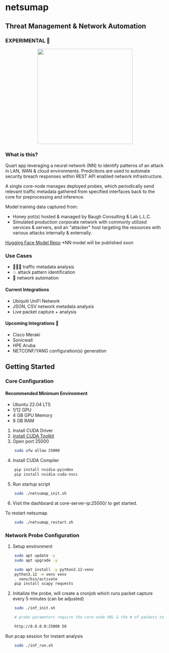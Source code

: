 # netsumap
## Threat Management & Network Automation ##
### EXPERIMENTAL 🔬 
<p align="center">
  <img width="300" height="300" src="https://github.com/BCL-FOSS/net-con.ai/blob/experimental/netsumapicon.png?raw=true">
</p>

### What is this?
Quart app leveraging a neural network (NN) to identify patterns of an attack in LAN, WAN & cloud environments. Predicitons are used to automate security breach responses within REST API enabled network infrastructure.

A single core-node manages deployed probes, which periodically send relevant traffic metadata gathered from specified interfaces back to the core for preprocessing and inference. 

Model training data captured from: 
- Honey pot(s) hosted & managed by Baugh Consulting & Lab L.L.C.
- Simulated production corporate network with commonly utilized services & servers, and an "attacker" host targeting the resources with various attacks internally & externally.

[Hugging Face Model Repo](https://huggingface.co/bclai) *NN model will be published soon

### Use Cases
- 👨🏽‍💻 traffic metadata analysis
- 💥 attack pattern identification 
- 🤖 network automation

#### Current Integrations
- Ubiquiti UniFi Network
- JSON, CSV network metadata analysis
- Live packet capture + analysis

#### Upcoming Integrations 👀
- Cisco Meraki
- Sonicwall
- HPE Aruba
- NETCONF/YANG configuration(s) generation

## Getting Started

### Core Configuration

#### Recommended Minimum Environment
- Ubuntu 22.04 LTS
- 1/12 GPU 
- 4 GB GPU Memory 
- 8 GB RAM

1. Install CUDA Driver
2. [Install CUDA Toolkit](https://developer.nvidia.com/cuda-downloads?target_os=Linux&target_arch=x86_64&Distribution=Ubuntu&target_version=22.04&target_type=runfile_local)
3. Open port 25000
```bash
    sudo ufw allow 25000
```
4. Install CUDA Compiler  
```python
    pip install nvidia-pyindex 
    pip install nvidia-cuda-nvcc
```
5. Run startup script 
```bash
    sudo ./netsumap_init.sh
```
6. Visit the dashboard at core-server-ip:25000/ to get started.

To restart netsumap 
```bash
    sudo ./netsumap_restart.sh
```

### Network Probe Configuration
1. Setup environment
```bash
    sudo apt update -y
    sudo apt upgrade -y

    sudo apt install -y python3.12-venv
    python3.12 -m venv venv
    . venv/bin/activate
    pip install scapy requests
```
2. Initialize the probe, will create a cronjob which runs packet capture every 5 minutes (can be adjusted)
```bash
    sudo ./inf_init.sh

    # probe parameters require the core-node URL & the # of packets to capture for analysis. Example:

    http://0.0.0.0:25000 50
```

Run pcap session for instant analysis
```bash
    sudo ./inf_run.sh
```












